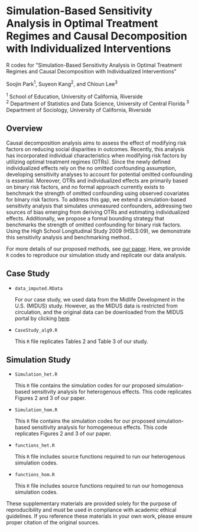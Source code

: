 # Simulation-Based Sensitivity Analysis in Optimal Treatment Regimes and Causal Decomposition with Individualized Interventions
R codes for "Simulation-Based Sensitivity Analysis in Optimal Treatment Regimes and Causal Decomposition with Individualized Interventions"

Soojin Park<sup>1</sup>, Suyeon Kang<sup>2</sup>, and Chioun Lee<sup>3</sup>

<sup>1</sup> School of Education, University of California, Riverside  
<sup>2</sup> Department of Statistics and Data Science, University of Central Florida
<sup>3</sup> Department of Sociology, University of California, Riverside


## Overview

Causal decomposition analysis aims to assess the effect of modifying risk factors on reducing social disparities in outcomes. Recently, this analysis has incorporated individual characteristics when modifying risk factors by utilizing optimal treatment regimes (OTRs). Since the newly defined individualized effects rely on the no omitted confounding assumption, developing sensitivity analyses to account for potential omitted confounding is essential. Moreover, OTRs and individualized effects are primarily based on binary risk factors, and no formal approach currently exists to benchmark the strength of omitted confounding using observed covariates for binary risk factors. To address this gap, we extend a simulation-based sensitivity analysis that simulates unmeasured confounders, addressing two sources of bias emerging from deriving OTRs and estimating individualized effects. Additionally, we propose a formal bounding strategy that benchmarks the strength of omitted confounding for binary risk factors. Using the High School Longitudinal Study 2009 (HSLS:09), we demonstrate this sensitivity analysis and benchmarking method..

For more details of our proposed methods, see [our paper](http://arxiv.org/abs/2506.19010). 
Here, we provide `R` codes to reproduce our simulation study and replicate our data analysis. 

## Case Study

* `data_imputed.RData` 
  
  For our case study, we used data from the Midlife Development in the U.S. (MIDUS) study. However, as the MIDUS data is restricted from circulation, and the original data can be downloaded from the MIDUS portal by clicking [here](https://www.midus.wisc.edu/data/index.php). 

* `CaseStudy_alg9.R` 
 
   This `R` file replicates Tables 2 and Table 3 of our study.


## Simulation Study

* `Simulation_het.R`  

   This `R` file contains the simulation codes for our proposed simulation-based sensitivity analysis for heterogenous effects. This code replicates Figures 2 and 3 of our paper.

* `Simulation_hom.R`  

   This `R` file contains the simulation codes for our proposed simulation-based sensitivity analysis for homogeneous effects. This code replicates Figures 2 and 3 of our paper.

* `functions_het.R` 
 
   This `R` file includes source functions required to run our heterogenous simulation codes.

* `functions_hom.R` 
 
   This `R` file includes source functions required to run our homogenous simulation codes. 

These supplementary materials are provided solely for the purpose of reproducibility and must be used in compliance with academic ethical guidelines. If you reference these materials in your own work, please ensure proper citation of the original sources.
